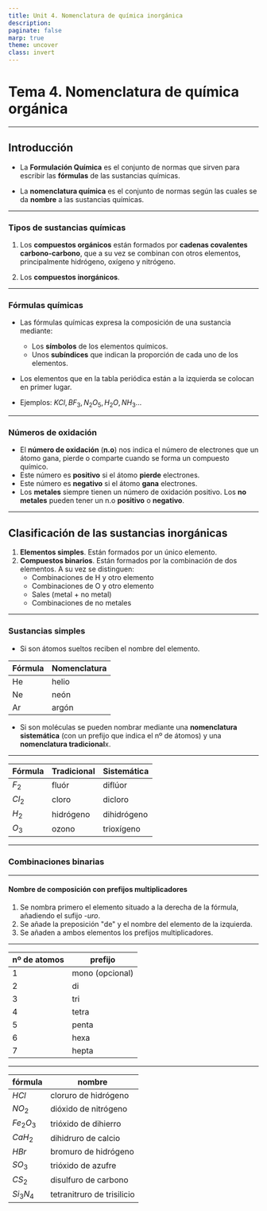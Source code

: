 ```yaml
---
title: Unit 4. Nomenclatura de química inorgánica
description: 
paginate: false
marp: true
theme: uncover
class: invert
---
```


# Tema 4. Nomenclatura de química orgánica

---

## Introducción

- La **Formulación Química** es el conjunto de normas que sirven para escribir las **fórmulas** de las sustancias químicas.

- La **nomenclatura química** es el conjunto de normas según las cuales se da **nombre** a las sustancias químicas.

---

### Tipos de sustancias químicas

1. Los **compuestos orgánicos** están formados por **cadenas covalentes carbono-carbono**, que a su vez se combinan con otros elementos, principalmente hidrógeno, oxígeno y nitrógeno.

2. Los **compuestos inorgánicos**.

---

### Fórmulas químicas

- Las fórmulas químicas expresa la composición de una sustancia mediante:
    - Los **símbolos** de los elementos químicos.
    - Unos **subíndices** que indican la proporción de cada uno de los elementos.
- Los elementos que en la tabla periódica están a la izquierda se colocan en primer lugar.

- Ejemplos: $KCl, BF_{3}, N_{2}O_{5}, H_{2}O, NH_{3}...$

---

### Números de oxidación

- El **número de oxidación** (**n.o**) nos indica el número de electrones que un átomo gana, pierde o comparte cuando se forma un compuesto químico.
- Este número es **positivo** si el átomo **pierde** electrones.
- Este número es **negativo** si el átomo **gana** electrones.
- Los **metales** siempre tienen un número de oxidación positivo. Los **no metales** pueden tener un n.o **positivo** o **negativo**.

--- 

## Clasificación de las sustancias inorgánicas

1. **Elementos simples**. Están formados por un único elemento.
2. **Compuestos binarios**. Están formados por la combinación de dos elementos. A su vez se distinguen:
    - Combinaciones de H y otro elemento
    - Combinaciones de O y otro elemento
    - Sales (metal + no metal)
    - Combinaciones de no metales

--- 

### Sustancias simples

- Si son átomos sueltos reciben el nombre del elemento.

| Fórmula      | Nomenclatura |
| -----------  | -----------  |
| He           | helio        |
| Ne           | neón         |
| Ar           | argón        |

- Si son moléculas se pueden nombrar mediante una **nomenclatura sistemática** (con un prefijo que indica el nº de átomos) y una **nomenclatura tradicional**x.

---

| Fórmula | Tradicional |  Sistemática |
| ------- | ----------- | -----------  |
| $F_2$   | fluór       | diflúor      |
| $Cl_2$  | cloro       | dicloro      |
| $H_2$   | hidrógeno   | dihidrógeno  |
| $O_3$   | ozono       | trioxígeno   |

---

### Combinaciones binarias

---

#### Nombre de composición con prefijos multiplicadores

1. Se nombra primero el elemento situado a la derecha de la fórmula, añadiendo el sufijo *-uro*.
2. Se añade la preposición "de" y el nombre del elemento de la izquierda.
3. Se añaden a ambos elementos los prefijos multiplicadores.

---

| nº de atomos | prefijo         |
| ------------ | --------------  |
| 1            | mono (opcional) |
| 2            | di              |
| 3            | tri             |
| 4            | tetra           |
| 5            | penta           |
| 6            | hexa            |
| 7            | hepta           |

---


| **fórmula** | **nombre**                 |
| ----------- | -------------------------  |
| $HCl$       | cloruro de hidrógeno       |
| $NO_2$      | dióxido de nitrógeno       |
| $Fe_2O_3$   | trióxido de dihierro       |
| $CaH_2$     | dihidruro de calcio        |
| $HBr$       | bromuro de hidrógeno       |
| $SO_3$      | trióxido de azufre         |
| $CS_2$      | disulfuro de carbono       |
| $Si_3N_4$   | tetranitruro de trisilicio |